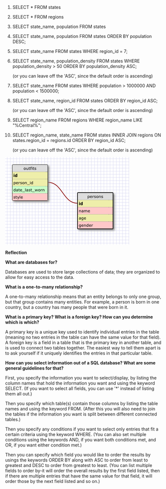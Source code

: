 1. SELECT * FROM states

2. SELECT * FROM regions

3. SELECT state_name, population
   FROM states

4. SELECT state_name, population
   FROM states
   ORDER BY population DESC;

5. SELECT state_name
   FROM states
   WHERE region_id = 7;

6. SELECT state_name, population_density
   FROM states
   WHERE population_density > 50
   ORDER BY population_density ASC;

   (or you can leave off the 'ASC', since the default order is ascending)

7. SELECT state_name
   FROM states
   WHERE population > 1000000 AND population < 1500000;

8. SELECT state_name, region_id
   FROM states
   ORDER BY region_id ASC;

   (or you can leave off the 'ASC', since the default order is ascending)

9. SELECT region_name
   FROM regions
   WHERE region_name LIKE "%Central%";

10. SELECT region_name, state_name
    FROM states
    INNER JOIN regions
    ON states.region_id = regions.id
    ORDER BY region_id ASC;

    (or you can leave off the 'ASC', since the default order is ascending)

![schema design](/week-8/database-intro/outfits_schema.png)

**Reflection**

**What are databases for?**

  Databases are used to store large collections of data; they are organized to allow for easy access to the data.

**What is a one-to-many relationship?**

  A one-to-many relationship means that an entity belongs to only one group, but that group contains many entities. For example, a person is born in one country, but a country has many people that were born in it.

**What is a primary key? What is a foreign key? How can you determine which is which?**

  A primary key is a unique key used to identify individual entries in the table (meaning no two entries in the table can have the same value for that field). A foreign key is a field in a table that is the primary key in another table, and is used to connect two tables together. The easiest way to tell them apart is to ask yourself if it uniquely identifies the entries in that particular table.

**How can you select information out of a SQL database? What are some general guidelines for that?**

  First, you specify the information you want to select/display, by listing the column names that hold the information you want and using the keyword SELECT. (If you want to select all fields, you can use '*' instead of listing them all out.)

  Then you specify which table(s) contain those columns by listing the table names and using the keyword FROM. (After this you will also need to join the tables if the information you want is split between different connected tables.)

  Then you specify any conditions if you want to select only entries that fit a certain criteria using the keyword WHERE. (You can also set multiple conditions using the keywords AND, if you want both conditions met, and OR, if you want either condition met.)

  Then you can specify which field you would like to order the results by usings the keywords ORDER BY along with ASC to order from least to greatest and DESC to order from greatest to least. (You can list multiple fields to order by-it will order the overall results by the first field listed, then if there are multiple entries that have the same value for that field, it will order those by the next field listed and so on.)
